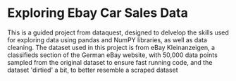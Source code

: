 # Exploring Ebay Car Sales Data
This is a guided project from dataquest, designed to delvelop the skills used for exploring data using pandas and NumPY libraries, as well as data cleaning. The dataset used in this project is from eBay Kleinanzeigen, a classifieds section of the German eBay website, with 50,000 data points sampled from the original dataset to ensure fast running code, and the dataset 'dirtied' a bit, to better resemble a scraped dataset
